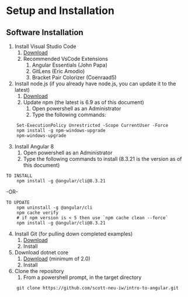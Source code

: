 # Setup and Installation
## Software Installation
1. Install Visual Studio Code
    1. [Download](https://code.visualstudio.com/download)
    2. Recommended VsCode Extensions
        1. Angular Essentials (John Papa)
        2. GitLens (Eric Amodio)
        3. Bracket Pair Colorizer (Coenraad5)
2. Install node.js (if you already have node.js, you can update it to the latest)
    1. [Download](https://nodejs.org/en/download)
    2. Update npm (the latest is 6.9 as of this document)
	    1. Open powershell as an Administrator
		2. Type the following commands:
```
	Set-ExecutionPolicy Unrestricted -Scope CurrentUser -Force
	npm install -g npm-windows-upgrade
	npm-windows-upgrade
```
3. Install Angular 8
	1. Open powershell as an Administrator
	2. Type the following commands to install (8.3.21 is the version as of this document)
```
TO INSTALL
	npm install -g @angular/cli@8.3.21
```
-OR-
```
TO UPDATE
	npm uninstall -g @angular/cli
	npm cache verify
	# if npm version is < 5 then use `npm cache clean --force` 
	npm install -g @angular/cli@8.3.21
```
4. Install Git (for pulling down completed examples)
    1. [Download](https://git-scm.com/downloads)
    2. Install
5. Download dotnet core
	1. [Download](https://dotnet.microsoft.com/download) (minimum of 2.0)
	2. Install
6. Clone the repository
	1. From a powershell prompt, in the target directory
```
	git clone https://github.com/scott-neu-iw/intro-to-angular.git
```
